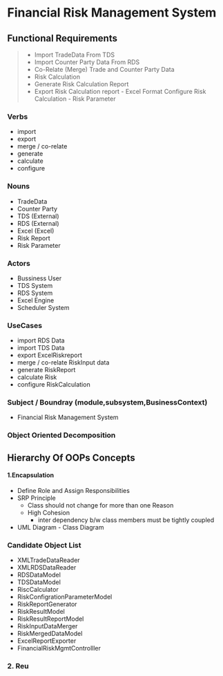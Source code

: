 # Financial Risk Management System

## Functional Requirements

> - Import TradeData From TDS 
> - Import Counter Party Data From RDS
> - Co-Relate (Merge) Trade and Counter Party Data
> - Risk Calculation
> - Generate Risk Calculation Report
> - Export Risk Calculation report - Excel Format
> Configure Risk Calculation  - Risk Parameter

### Verbs
- import
- export
- merge / co-relate
- generate
- calculate
- configure 
### Nouns
- TradeData
- Counter Party
- TDS (External)
- RDS (External)
- Excel (Excel)
- Risk Report
- Risk Parameter

### Actors
- Bussiness User
- TDS System
- RDS System
- Excel Engine
- Scheduler System

### UseCases
 - import RDS Data
 - import TDS Data
- export ExcelRiskreport
- merge / co-relate RiskInput data
- generate RiskReport
- calculate Risk
- configure RiskCalculation
### Subject /  Boundray (module,subsystem,BusinessContext)
- Financial Risk Management System

### Object Oriented Decomposition

## Hierarchy Of OOPs Concepts
#### 1.Encapsulation

- Define Role and Assign Responsibilities
- SRP Principle
	- Class should not change for more than one Reason
	- High Cohesion 
		- inter dependency b/w class members must be tightly coupled
- UML Diagram - Class Diagram

### Candidate Object List 

- XMLTradeDataReader
- XMLRDSDataReader
- RDSDataModel
- TDSDataModel
- RiscCalculator
- RiskConfigrationParameterModel
- RiskReportGenerator
- RiskResultModel
- RiskResultReportModel
- RiskInputDataMerger
- RiskMergedDataModel
- ExcelReportExporter
- FinancialRiskMgmtControlller

### 2.  Reu

<!--stackedit_data:
eyJoaXN0b3J5IjpbLTk2MDY4NDcxNiwxNDY1NjI0MzEwLDU1MD
k5MDY2MSw3MDExODYyNzMsLTE3NzI4NzYxNDIsLTIxMDEzNTgz
NjQsNjA4MjcxNTIzLDEyNjk1NTg3OTMsMzQ4NDIzNDgwLDE1Mj
k5MzY3MDMsNzYwMDAwNjk2LDE4NTA4NjI2ODksLTEyMjE5ODA5
OTUsMTMyNDg2NzQ0Ml19
-->